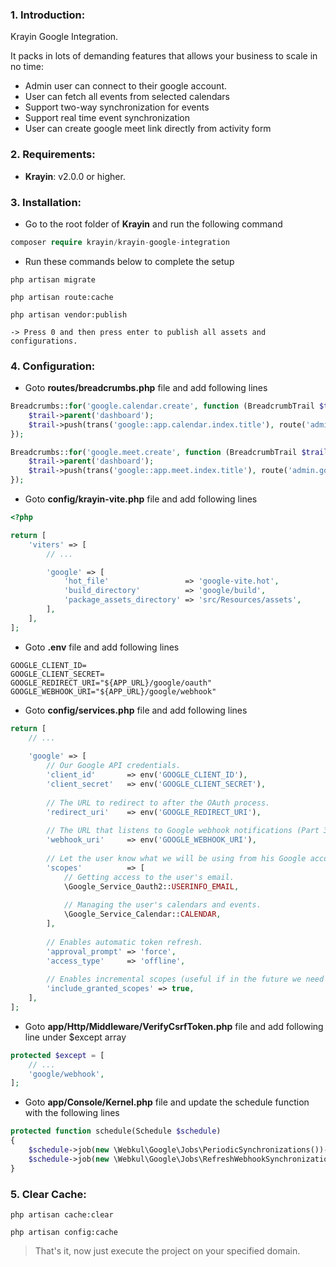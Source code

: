 ### 1. Introduction:

Krayin Google Integration.

It packs in lots of demanding features that allows your business to scale in no time:

* Admin user can connect to their google account.
* User can fetch all events from selected calendars
* Support two-way synchronization for events
* Support real time event synchronization
* User can create google meet link directly from activity form


### 2. Requirements:

* **Krayin**: v2.0.0 or higher.


### 3. Installation:

* Go to the root folder of **Krayin** and run the following command

~~~php
composer require krayin/krayin-google-integration
~~~

* Run these commands below to complete the setup

~~~
php artisan migrate
~~~

~~~
php artisan route:cache
~~~

~~~
php artisan vendor:publish

-> Press 0 and then press enter to publish all assets and configurations.
~~~


### 4. Configuration:

* Goto **routes/breadcrumbs.php** file and add following lines

```php
Breadcrumbs::for('google.calendar.create', function (BreadcrumbTrail $trail) {
    $trail->parent('dashboard');
    $trail->push(trans('google::app.calendar.index.title'), route('admin.google.index', ['route' => request('route')]));
});

Breadcrumbs::for('google.meet.create', function (BreadcrumbTrail $trail) {
    $trail->parent('dashboard');
    $trail->push(trans('google::app.meet.index.title'), route('admin.google.index', ['route' => request('route')]));
});
```

* Goto **config/krayin-vite.php** file and add following lines

```php
<?php

return [
    'viters' => [
        // ...

        'google' => [
            'hot_file'                 => 'google-vite.hot',
            'build_directory'          => 'google/build',
            'package_assets_directory' => 'src/Resources/assets',
        ],
    ],
];

```

* Goto **.env** file and add following lines

```.env
GOOGLE_CLIENT_ID=
GOOGLE_CLIENT_SECRET=
GOOGLE_REDIRECT_URI="${APP_URL}/google/oauth"
GOOGLE_WEBHOOK_URI="${APP_URL}/google/webhook"
```

* Goto **config/services.php** file and add following lines

```php
return [
    // ...
    
    'google' => [
        // Our Google API credentials.
        'client_id'       => env('GOOGLE_CLIENT_ID'),
        'client_secret'   => env('GOOGLE_CLIENT_SECRET'),
        
        // The URL to redirect to after the OAuth process.
        'redirect_uri'    => env('GOOGLE_REDIRECT_URI'),
        
        // The URL that listens to Google webhook notifications (Part 3).
        'webhook_uri'     => env('GOOGLE_WEBHOOK_URI'),
        
        // Let the user know what we will be using from his Google account.
        'scopes'          => [
            // Getting access to the user's email.
            \Google_Service_Oauth2::USERINFO_EMAIL,
            
            // Managing the user's calendars and events.
            \Google_Service_Calendar::CALENDAR,
        ],
        
        // Enables automatic token refresh.
        'approval_prompt' => 'force',
        'access_type'     => 'offline',
        
        // Enables incremental scopes (useful if in the future we need access to another type of data).
        'include_granted_scopes' => true,
    ],
];
```

* Goto **app/Http/Middleware/VerifyCsrfToken.php** file and add following line under $except array

```php
protected $except = [
    // ...
    'google/webhook',
];
```

* Goto **app/Console/Kernel.php** file and update the schedule function with the following lines

```php
protected function schedule(Schedule $schedule)
{
    $schedule->job(new \Webkul\Google\Jobs\PeriodicSynchronizations())->everyFifteenMinutes();
    $schedule->job(new \Webkul\Google\Jobs\RefreshWebhookSynchronizations())->daily();
}
```

### 5. Clear Cache:
~~~
php artisan cache:clear

php artisan config:cache
~~~


> That's it, now just execute the project on your specified domain.
